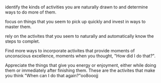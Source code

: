 identify the kinds of activities you are naturally drawn to and determine ways to do more of them.

focus on things that you seem to pick up quickly and invest in ways to master them.

rely on the activites that you seem to naturally and automatically know the steps to complet.

Find more ways to incorporate activites that provide moments of unconscious excellence, moments when you thought, "How did I do that?".

Appreciate the things that give you energy or enjoyment, either while doing them or immediately after finishing them. These are the activites that make you think "When can I do that again?"oo8ooojj